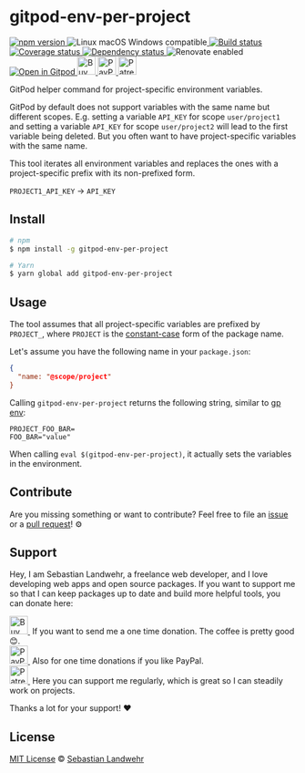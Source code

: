 <!-- TITLE/ -->
# gitpod-env-per-project
<!-- /TITLE -->

<!-- BADGES/ -->
  <p>
    <a href="https://npmjs.org/package/gitpod-env-per-project">
      <img
        src="https://img.shields.io/npm/v/gitpod-env-per-project.svg"
        alt="npm version"
      >
    </a><img src="https://img.shields.io/badge/os-linux%20%7C%C2%A0macos%20%7C%C2%A0windows-blue" alt="Linux macOS Windows compatible"><a href="https://github.com/dword-design/gitpod-env-per-project/actions">
      <img
        src="https://github.com/dword-design/gitpod-env-per-project/workflows/build/badge.svg"
        alt="Build status"
      >
    </a><a href="https://codecov.io/gh/dword-design/gitpod-env-per-project">
      <img
        src="https://codecov.io/gh/dword-design/gitpod-env-per-project/branch/master/graph/badge.svg"
        alt="Coverage status"
      >
    </a><a href="https://david-dm.org/dword-design/gitpod-env-per-project">
      <img src="https://img.shields.io/david/dword-design/gitpod-env-per-project" alt="Dependency status">
    </a><img src="https://img.shields.io/badge/renovate-enabled-brightgreen" alt="Renovate enabled"><br/><a href="https://gitpod.io/#https://github.com/dword-design/gitpod-env-per-project">
      <img src="https://gitpod.io/button/open-in-gitpod.svg" alt="Open in Gitpod">
    </a><a href="https://www.buymeacoffee.com/dword">
      <img
        src="https://www.buymeacoffee.com/assets/img/guidelines/download-assets-sm-2.svg"
        alt="Buy Me a Coffee"
        height="32"
      >
    </a><a href="https://paypal.me/SebastianLandwehr">
      <img
        src="https://dword-design.de/images/paypal.svg"
        alt="PayPal"
        height="32"
      >
    </a><a href="https://www.patreon.com/dworddesign">
      <img
        src="https://dword-design.de/images/patreon.svg"
        alt="Patreon"
        height="32"
      >
    </a>
</p>
<!-- /BADGES -->

<!-- DESCRIPTION/ -->
GitPod helper command for project-specific environment variables.
<!-- /DESCRIPTION -->

GitPod by default does not support variables with the same name but different scopes. E.g. setting a variable `API_KEY` for scope `user/project1` and setting a variable `API_KEY` for scope `user/project2` will lead to the first variable being deleted. But you often want to have project-specific variables with the same name.

This tool iterates all environment variables and replaces the ones with a project-specific prefix with its non-prefixed form.

`PROJECT1_API_KEY` -> `API_KEY`

<!-- INSTALL/ -->
## Install

```bash
# npm
$ npm install -g gitpod-env-per-project

# Yarn
$ yarn global add gitpod-env-per-project
```
<!-- /INSTALL -->

## Usage

The tool assumes that all project-specific variables are prefixed by `PROJECT_`, where `PROJECT` is the [constant-case](https://github.com/blakeembrey/change-case/tree/master/packages/constant-case) form of the package name.

Let's assume you have the following name in your `package.json`:

```json
{
  "name: "@scope/project"
}
```

Calling `gitpod-env-per-project` returns the following string, similar to [gp env](https://www.gitpod.io/docs/environment-variables#using-the-command-line-code-classlanguage-textgp-envcode):

```
PROJECT_FOO_BAR=
FOO_BAR="value"
```

When calling `eval $(gitpod-env-per-project)`, it actually sets the variables in the environment.

<!-- LICENSE/ -->
## Contribute

Are you missing something or want to contribute? Feel free to file an [issue](https://github.com/dword-design/gitpod-env-per-project/issues) or a [pull request](https://github.com/dword-design/gitpod-env-per-project/pulls)! ⚙️

## Support

Hey, I am Sebastian Landwehr, a freelance web developer, and I love developing web apps and open source packages. If you want to support me so that I can keep packages up to date and build more helpful tools, you can donate here:

<p>
  <a href="https://www.buymeacoffee.com/dword">
    <img
      src="https://www.buymeacoffee.com/assets/img/guidelines/download-assets-sm-2.svg"
      alt="Buy Me a Coffee"
      height="32"
    >
  </a>&nbsp;If you want to send me a one time donation. The coffee is pretty good 😊.<br/>
  <a href="https://paypal.me/SebastianLandwehr">
    <img
      src="https://dword-design.de/images/paypal.svg"
      alt="PayPal"
      height="32"
    >
  </a>&nbsp;Also for one time donations if you like PayPal.<br/>
  <a href="https://www.patreon.com/dworddesign">
    <img
      src="https://dword-design.de/images/patreon.svg"
      alt="Patreon"
      height="32"
    >
  </a>&nbsp;Here you can support me regularly, which is great so I can steadily work on projects.
</p>

Thanks a lot for your support! ❤️

## License

[MIT License](https://opensource.org/licenses/MIT) © [Sebastian Landwehr](https://dword-design.de)
<!-- /LICENSE -->
